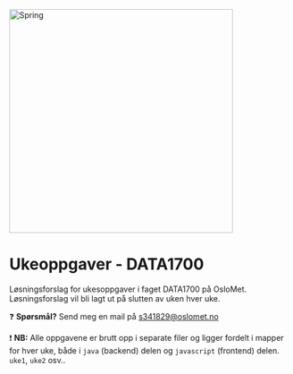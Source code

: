 <img align="center" alt="Spring" width="400px" src="https://upload.wikimedia.org/wikipedia/commons/thumb/4/44/Spring_Framework_Logo_2018.svg/800px-Spring_Framework_Logo_2018.svg.png" />

# Ukeoppgaver - DATA1700

Løsningsforslag for ukesoppgaver i faget DATA1700 på OsloMet. 
Løsningsforslag vil bli lagt ut på slutten av uken hver uke.

:question: **Spørsmål?** Send meg en mail på [s341829@oslomet.no](mailto:s341829@oslomet.no)

:exclamation: **NB:** Alle oppgavene er brutt opp i separate filer og ligger fordelt i mapper for hver uke, både i `java` (backend) delen og `javascript` (frontend) delen. `uke1`, `uke2` osv..

